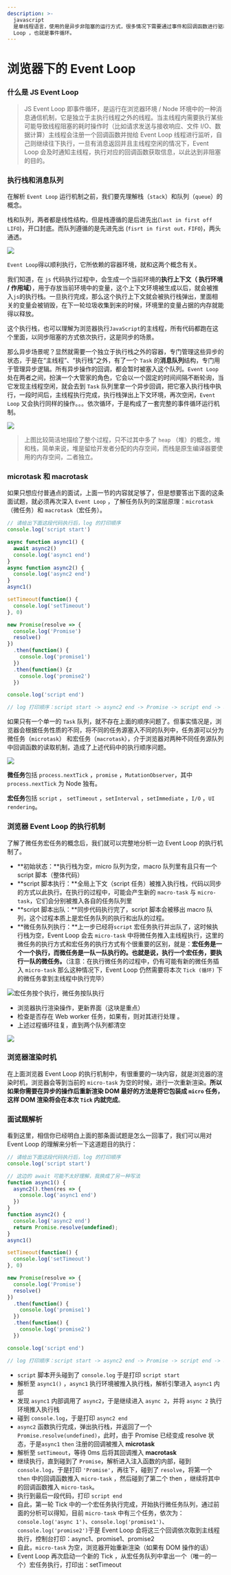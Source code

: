 ```yaml
---
description: >-
  javascript
  是单线程语言，使用的是异步非阻塞的运行方式，很多情况下需要通过事件和回调函数进行驱动，那么这些注册的回调函数，是在什么时候被运行环境调用的，彼此之间又是以怎样的顺序执行的？这就绕不开一个机制——Event
  Loop ，也就是事件循环。
---
```


# 浏览器下的 Event Loop

### 什么是 JS Event Loop

> JS Event Loop  即事件循环，是运行在浏览器环境 / Node 环境中的一种消息通信机制，它是独立于主执行线程之外的线程。当主线程内需要执行某些可能导致线程阻塞的耗时操作时（比如请求发送与接收响应、文件 I/O、数据计算）主线程会注册一个回调函数并抛给 Event Loop 线程进行监听，自己则继续往下执行，一旦有消息返回并且主线程空闲的情况下，Event Loop 会及时通知主线程，执行对应的回调函数获取信息，以此达到非阻塞的目的。

### 执行栈和消息队列

在解析 `Event Loop` 运行机制之前，我们要先理解栈（`stack`）和队列（`queue`）的概念。

栈和队列，两者都是线性结构，但是栈遵循的是后进先出\(`last in first off LIFO`\)，开口封底。而队列遵循的是先进先出 \(`fisrt in first out，FIFO`\)，两头通透。

![](https://user-gold-cdn.xitu.io/2019/3/7/16956fe474a55bbf?w=643&h=243&f=png&s=17830)

`Event Loop`得以顺利执行，它所依赖的容器环境，就和这两个概念有关。

我们知道，在 `js` 代码执行过程中，会生成一个当前环境的**执行上下文（ 执行环境 / 作用域）**，用于存放当前环境中的变量，这个上下文环境被生成以后，就会被推入`js`的执行栈。一旦执行完成，那么这个执行上下文就会被执行栈弹出，里面相关的变量会被销毁，在下一轮垃圾收集到来的时候，环境里的变量占据的内存就能得以释放。

这个执行栈，也可以理解为浏览器执行`JavaScript`的主线程，所有代码都跑在这个里面，以同步阻塞的方式依次执行，这是同步的场景。

那么异步场景呢？显然就需要一个独立于执行栈之外的容器，专门管理这些异步的状态，于是在“主线程”、“执行栈”之外，有了一个 `Task` 的**消息队列**结构，专门用于管理异步逻辑。所有异步操作的回调，都会暂时被塞入这个队列。`Event Loop` 处在两者之间，扮演一个大管家的角色，它会以一个固定的时间间隔不断轮询，当它发现主线程空闲，就会去到 `Task` 队列里拿一个异步回调，把它塞入执行栈中执行，一段时间后，主线程执行完成，执行栈弹出上下文环境，再次空闲，`Event Loop` 又会执行同样的操作。。。依次循环，于是构成了一套完整的事件循环运行机制。

![](https://user-gold-cdn.xitu.io/2019/3/7/169571c6f705e235?w=640&h=489&f=png&s=114129)

> 上图比较简洁地描绘了整个过程，只不过其中多了 `heap` （堆）的概念，堆和栈，简单来说，堆是留给开发者分配的内存空间，而栈是原生编译器要使用的内存空间，二者独立。

### microtask 和 macrotask

如果只想应付普通点的面试，上面一节的内容就足够了，但是想要答出下面的这条面试题，就必须再次深入 `Event Loop` ，了解任务队列的深层原理：`microtask`（微任务）和 `macrotask`（宏任务）。

```javascript
// 请给出下面这段代码执行后，log 的打印顺序
console.log('script start')

async function async1() {
  await async2()
  console.log('async1 end')
}
async function async2() {
  console.log('async2 end')
}
async1()

setTimeout(function() {
  console.log('setTimeout')
}, 0)

new Promise(resolve => {
  console.log('Promise')
  resolve()
})
  .then(function() {
    console.log('promise1')
  })
  .then(function() {z
    console.log('promise2')
  })

console.log('script end')

// log 打印顺序：script start -> async2 end -> Promise -> script end -> async1 end -> promise1 -> promise2 -> setTimeout
```

如果只有一个单一的 `Task` 队列，就不存在上面的顺序问题了。但事实情况是，浏览器会根据任务性质的不同，将不同的任务源塞入不同的队列中，任务源可以分为微任务（`microtask`） 和宏任务（`macrotask`），介于浏览器对两种不同任务源队列中回调函数的读取机制，造成了上述代码中的执行顺序问题。

![](https://user-gold-cdn.xitu.io/2019/3/9/16962288aa68a196?w=3161&h=1274&f=png&s=105169)

**微任务**包括 `process.nextTick` ，`promise` ，`MutationObserver`，其中 `process.nextTick` 为 Node 独有。

**宏任务**包括 `script` ， `setTimeout` ，`setInterval` ，`setImmediate` ，`I/O` ，`UI rendering`。

### 浏览器 Event Loop 的执行机制

了解了微任务宏任务的概念后，我们就可以完整地分析一边 Event Loop 的执行机制了。

* **初始状态：**执行栈为空，micro 队列为空，macro 队列里有且只有一个 script 脚本（整体代码）
* **script 脚本执行：**全局上下文（script 任务）被推入执行栈，代码以同步的方式以此执行。在执行的过程中，可能会产生新的 `macro-task` 与 `micro-task`，它们会分别被推入各自的任务队列里
* **script 脚本出队：**同步代码执行完了，script 脚本会被移出 macro 队列，这个过程本质上是宏任务队列的执行和出队的过程。
* **微任务队列执行：**上一步已经将`script`  宏任务执行并出队了，这时候执行栈为空，Event Loop 会去 `micro-task` 中将微任务推入主线程执行，这里的微任务的执行方式和宏任务的执行方式有个很重要的区别，就是：**宏任务是一个一个执行，而微任务是一队一队执行的。也就是说，执行一个宏任务，要执行一队的微任务。**（注意：在执行微任务的过程中，仍有可能有新的微任务插入 `micro-task` 那么这种情况下，Event Loop 仍然需要将本次 `Tick (循环)` 下的微任务拿到主线程中执行完毕）

![&#x5B8F;&#x4EFB;&#x52A1;&#x6309;&#x4E2A;&#x6267;&#x884C;&#xFF0C;&#x5FAE;&#x4EFB;&#x52A1;&#x6309;&#x961F;&#x6267;&#x884C;](../.gitbook/assets/microandmacro.png)

* 浏览器执行渲染操作，更新界面（这块是重点）
* 检查是否存在 Web worker 任务，如果有，则对其进行处理 。
* 上述过程循环往复，直到两个队列都清空

![](../.gitbook/assets/browsereventloop.png)

### 浏览器渲染时机

在上面浏览器 Event Loop 的执行机制中，有很重要的一块内容，就是浏览器的渲染时机，浏览器会等到当前的 `micro-task` 为空的时候，进行一次重新渲染。**所以如果你需要在异步的操作后重新渲染 DOM 最好的方法是将它包装成 `micro` 任务，这样 DOM 渲染将会在本次 `Tick` 内就完成**。

### 面试题解析

看到这里，相信你已经明白上面的那条面试题是怎么一回事了，我们可以用对 Event Loop 的理解来分析一下这道题目的执行：

```javascript
// 请给出下面这段代码执行后，log 的打印顺序
console.log('script start')

// 这边的 await 可能不太好理解，我换成了另一种写法
function async1() {
  async2().then(res => {
    console.log('async1 end')
  })
}
function async2() {
  console.log('async2 end')
  return Promise.resolve(undefined);
}
async1()

setTimeout(function() {
  console.log('setTimeout')
}, 0)

new Promise(resolve => {
  console.log('Promise')
  resolve()
})
  .then(function() {
    console.log('promise1')
  })
  .then(function() {
    console.log('promise2')
  })

console.log('script end')

// log 打印顺序：script start -> async2 end -> Promise -> script end -> async1 end -> promise1 -> promise2 -> setTimeout
```

*  `script` 脚本开头碰到了 `console.log` 于是打印 `script start`
*  解析至 `async1()` ，`async1` 执行环境被推入执行栈，解析引擎进入 `async1` 内部
*  发现 `async1` 内部调用了 `async2`，于是继续进入 `async 2`，并将 `async 2` 执行环境推入执行栈
*  碰到 `console.log`，于是打印 `async2 end`
*  `async2` 函数执行完成，弹出执行栈，并返回了一个 `Promise.resolve(undefined)`，此时，由于 Promise 已经变成 resolve 状态，于是`async1` `then` 注册的回调被推入 **microtask** 
*  解析至 `setTimeout`，等待 0ms 后将其回调推入 **macrotask**
*  继续执行，直到碰到了 `Promise`，解析进入注入函数的内部，碰到 `console.log`，于是打印 `'Promise'`，再往下，碰到了 `resolve`，将第一个 `then` 中的回调函数推入 `micro-task` ，然后碰到了第二个 then ，继续将其中的回调函数推入 `micro-task`。
* 执行到最后一段代码，打印 `script end`
* 自此，第一轮 Tick 中的一个宏任务执行完成，开始执行微任务队列，通过前面的分析可以得知，目前 `micro-task` 中有三个任务，依次为：`console.log('async 1')`、`console.log('promise1')`、`console.log('promise2')`于是 Event Loop 会将这三个回调依次取到主线程执行，控制台打印：async1、promise1、promise2
* 自此，`micro-task` 为空，浏览器开始重新渲染（如果有 DOM 操作的话）
* Event Loop 再次启动一个新的 Tick ，从宏任务队列中拿出一个（唯一的一个）宏任务执行，打印出：setTimeout

